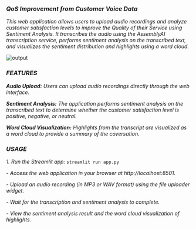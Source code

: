 ### ***QoS Improvement from Customer Voice Data***

*This web application allows users to upload audio recordings and analyze customer satisfaction levels to improve the Quality of their Service using Sentiment Analysis. It transcribes the audio using the AssemblyAI transcription service, performs sentiment analysis on the transcribed text, and visualizes the sentiment distribution and highlights using a word cloud.*

![output](https://github.com/jeyasri-senthil/goML-Task/assets/108861190/497cbb51-3dad-4cc9-9e80-7c51274d1a06)


### ***FEATURES***

***Audio Upload:*** *Users can upload audio recordings directly through the web interface.*

***Sentiment Analysis:*** *The application performs sentiment analysis on the transcribed text to determine whether the customer satisfaction level is positive, negative, or neutral.*

***Word Cloud Visualization:*** *Highlights from the transcript are visualized as a word cloud to provide a summary of the coversation.*

### ***USAGE***

*1. Run the Streamlit app:*
`streamlit run app.py`

*- Access the web application in your browser at http://localhost:8501.*

*- Upload an audio recording (in MP3 or WAV format) using the file uploader widget.*

*- Wait for the transcription and sentiment analysis to complete.*

*- View the sentiment analysis result and the word cloud visualization of highlights.*


